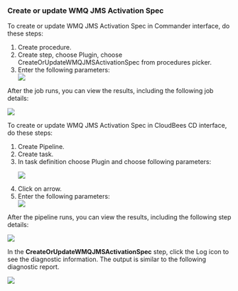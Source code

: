 <h3>Create or update WMQ JMS Activation Spec</h3>
                <p>To create or update WMQ JMS Activation Spec in Commander interface, do these steps:</p>
                <ol>
                    <li>Create procedure.</li>
                    <li>Create step, choose Plugin, choose CreateOrUpdateWMQJMSActivationSpec from
                    procedures picker.</li>
                    <li>Enter the following parameters: </li>
                    <img src="../../plugins/EC-WebSphere/images/CreateOrUpdateWMQJMSActivationSpec/ProcedureConfig.png" />
                </ol>
                <p>After the job runs, you can view the results, including the following
                job details:</p>
                <img src="../../plugins/EC-WebSphere/images/CreateOrUpdateWMQJMSActivationSpec/ProcedureResult.png" />
                <p>To create or update WMQ JMS Activation Spec in CloudBees CD interface, do these steps:</p>
                <ol>
                    <li>Create Pipeline.</li>
                    <li>Create task.</li>
                    <li>In task definition choose Plugin and choose following parameters:
                    <p><img src="../../plugins/EC-WebSphere/images/CreateOrUpdateWMQJMSActivationSpec/PipelinePicker.png" /></p>
                    </li>
                    <li>Click on arrow.</li>
                    <li>Enter the following parameters: </li>
                    <img src="../../plugins/EC-WebSphere/images/CreateOrUpdateWMQJMSActivationSpec/PipelineConfig.png" />
                </ol>
                <p>After the pipeline runs, you can view the results, including the
                following step details:</p>
                <img src="../../plugins/EC-WebSphere/images/CreateOrUpdateWMQJMSActivationSpec/PipelineResult.png" />
                <p>In the <b>CreateOrUpdateWMQJMSActivationSpec</b> step, click the Log icon to see
                the diagnostic information. The output is similar to the following
                diagnostic report.</p>
                <img src="../../plugins/EC-WebSphere/images/CreateOrUpdateWMQJMSActivationSpec/ProcedureLog.png" />